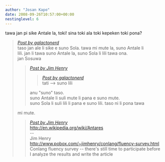 ```yaml
---
author: "Josan Kapo"
date: 2008-09-26T10:57:00+00:00
nestinglevel: 6
---
```

tawa jan pi sike Antale la, toki! sina toki ala toki kepeken toki pona?  

> [_Post by galactonerd_](/JlXykBGS/new-words#post10)  
> taso jan ale li sike e suno Sola. tawa mi mute la, suno Antale li  
> lili. jan li tawa suno Antale la, suno Sola li lili tawa ona.  
> jan Sosuwa  
> 
> > [_Post by Jim Henry_](/JlXykBGS/new-words#post9)  
> > 
> > > [_Post by galactonerd_](/JlXykBGS/new-words#post8)  
> > > tati --> suno lili  
> > > 
> > 
> > anu "suno" taso.  
> > suno Antale li suli mute li pana e suno mute.  
> > suno Sola li suli lili li pana e suno lili. taso ni li pona tawa  
> > 
> 
> mi mute.  
> 
> > [_Post by Jim Henry_](/JlXykBGS/new-words#post9)  
> > http://en.wikipedia.org/wiki/Antares  
> > \--  
> > Jim Henry  
> > http://www.pobox.com/~jimhenry/conlang/fluency-survey.html  
> > Conlang fluency survey -- there's still time to participate before  
> > I analyze the results and write the article  
> > 
> 
>